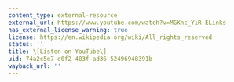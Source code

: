 ```yaml
---
content_type: external-resource
external_url: https://www.youtube.com/watch?v=MGKnc_YiR-ELinks
has_external_license_warning: true
license: https://en.wikipedia.org/wiki/All_rights_reserved
status: ''
title: \[Listen on YouTube\]
uid: 74a2c5e7-d0f2-403f-ad36-52496948391b
wayback_url: ''
---
```

